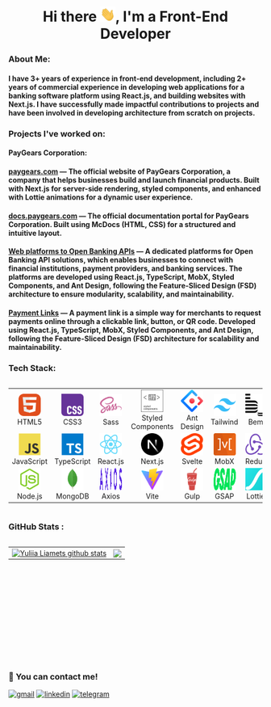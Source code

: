 <div id="header" align="center">
    <h1>
    Hi there <img src="./assets/gifs/giphy.gif" width="30px" alt="GIF">, I'm a Front-End Developer
    </h1>

   </div>
   
### About Me:

#### I have 3+ years of experience in front-end development, including 2+ years of commercial experience in developing web applications for a banking software platform using React.js, and building websites with Next.js. I have successfully made impactful contributions to projects and have been involved in developing architecture from scratch on projects.

###

### Projects I've worked on:

#### PayGears Corporation:

#### [paygears.com](https://paygears.com/) — The official website of **PayGears Corporation**, a company that helps businesses build and launch financial products. Built with **Next.js** for server-side rendering, styled components, and enhanced with **Lottie animations** for a dynamic user experience.

#### [docs.paygears.com](https://docs.paygears.com/) — The official **documentation portal** for PayGears Corporation. Built using **McDocs (HTML, CSS)** for a structured and intuitive layout.

#### [Web platforms to Open Banking APIs](https://paygears.com/open-banking-api) — A **dedicated platforms** for Open Banking API solutions, which enables businesses to connect with financial institutions, payment providers, and banking services. The platforms are developed using **React.js, TypeScript, MobX, Styled Components, and Ant Design**, following the **Feature-Sliced Design (FSD) architecture** to ensure modularity, scalability, and maintainability.

#### [Payment Links](https://paygears.com/news/payment-link-news) — A **payment link** is a simple way for merchants to request payments online through a clickable link, button, or QR code. Developed using **React.js, TypeScript, MobX, Styled Components, and Ant Design**, following the **Feature-Sliced Design (FSD) architecture** for scalability and maintainability.

###

### Tech Stack:

<div style="display: flex; align-items: flex-start; align: center">
<table align="center">
  <tr>
     <td align="center"  width="88">
         <img src="./assets/icons/html5.svg" alt="HTML5" width="44" height="44"/>
      <br>HTML5
    </td>
    <td align="center" width="88">
        <img src="./assets/icons/css3.svg" alt="CSS3" width="44" height="44"/>
      <br>CSS3
    </td>
    <td align="center" width="88">
         <img src="./assets/icons/sass.svg" alt="Sass" width="44" height="44"/>
      <br>Sass
    </td>
    <td align="center" width="88">
        <img src="./assets/icons/styled-components.svg" alt="Styled Components" width="44" height="44"/>
      <br>Styled Components
    </td>
    <td align="center" width="88"> 
        <img src="./assets/icons/antd-design.svg" alt="Ant Design" width="44" height="44"/>
      <br>Ant Design
    </td>
    <td align="center"  width="88">
        <img src="./assets/icons/tailwind.svg" alt="Tailwind" width="44" height="44"/>
      <br>Tailwind
    </td>
    <td align="center" width="88">
      <img src="./assets/icons/bem.svg" alt="Bem" width="44" height="44"/>
      <br>Bem
    </td>
        <td align="center" width="88">
       <img src="./assets/icons/material.svg" alt="Material.js" width="44" height="44"/>
      <br>Material UI
      </td>
      <td align="center" width="88">
        <img src="./assets/icons/figma.svg" alt="Figma" width="44" height="44"/>
      <br>Figma
    </td>
  </tr>
  <tr>
    <td align="center" width="88">
    <img src="./assets/icons/javascript.svg" alt="JS" width="44" height="44"/>
      <br>JavaScript
    </td>
    <td align="center" width="88">
    <img src="./assets/icons/typescript.svg" alt="TS" width="44" height="44"/>
      <br>TypeScript
    </td>
    <td align="center" width="88">
        <img src="./assets/icons/react.svg" alt="React" width="44" height="44"/>
      <br>React.js
    </td>
    <td align="center" width="88">
        <img src="./assets/icons/nextjs.svg" alt="Next.js" width="44" height="44"/>
      <br>Next.js
    </td>
    <td align="center" width="88">
      <img src="./assets/icons/svelte.svg" alt="Redux" width="44" height="44"/>
      <br>Svelte
    </td>
        <td align="center" width="88">
       <img src="./assets/icons/mobx.svg" alt="MobX" width="44" height="44"/>
      <br>MobX
      </td>
      <td align="center" width="88">
      <img src="./assets/icons/redux.svg" alt="Redux" width="44" height="44"/>
      <br>Redux
     </td>
  <td align="center" width="88">
  <img src="./assets/icons/vscode.svg" alt="Visual Studio Code" width="44" height="44"/>
      <br>VSCode
     </td>
  <td align="center" width="88">
  <img src="./assets/icons/web-storm.svg" alt="WebStorm" width="44" height="44"/>
      <br>WebStorm
     </td>
</tr>
<tr>
     <td align="center"  width="88">
     <img src="./assets/icons/nodejs.svg" alt="Node.js" width="44" height="44"/>
      <br>Node.js
    </td>
    <td align="center" width="88">
    <img src="./assets/icons/mongodb.svg" alt="MongoDB" width="44" height="44"/>
      <br>MongoDB
    </td>
    <td align="center" width="88">
    <img src="./assets/icons/axios.svg" alt="Axios" width="44" height="44"/>
      <br>Axios
    </td>
<td align="center" width="88">
<img src="./assets/icons/vite.svg" alt="Vite" width="44" height="44"/>
      <br>Vite
    </td>
    <td align="center" width="88">
    <img src="./assets/icons/gulp.svg" alt="Gulp" width="44" height="44"/>
      <br>Gulp
    </td>
    <td align="center" width="88">
    <img src="./assets/icons/gsap.svg" alt="GSAP" width="44" height="44"/>
      <br>GSAP
    </td>
    <td align="center" width="88">
    <img src="./assets/icons/lottie.svg" alt="Lottie" width="44" height="44"/>
      <br>Lottie
    </td>
        <td align="center" width="88">
        <img src="./assets/icons/jira.svg" alt="Jira" width="44" height="44"/>
      <br>Jira
      </td>
      <td align="center" width="88">
      <img src="./assets/icons/git.svg" alt="Git" width="44" height="44"/>
      <br>Git
    </td>
  </tr>
</table>
</div>

###

### GitHub Stats :

<div style="display: flex; align-items: flex-start; align: center">
<table align="center" style="overflow: visible; height: 210px">
  <tr>
  <td>
  <a href="https://github.com/Julia-Lm/github-readme-stats"><img align="center" src="https://github-readme-stats.vercel.app/api?username=Julia-Lm&show_icons=true&include_all_commits=true&hide_border=true" alt="Yuliia Liamets github stats" /></a>
  </td>
  <td>
  <a href="https://github.com/Julia-Lm/github-readme-stats"><img align="center" src="https://github-readme-stats.vercel.app/api/top-langs/?username=Julia-Lm&layout=compact&hide_border=true" /></a>
  </td>
  </tr>
  <tr>
</table>
</div>


###

### 📩 You can contact me!

[![gmail](https://img.shields.io/badge/gmail-000?style=for-the-badge&logo=gmail&logoColor=white)](mailto:liamecjulia@gmail.com)
[![linkedin](https://img.shields.io/badge/linkedin-0A66C2?style=for-the-badge&logo=linkedin&logoColor=white)](https://t.me/julia_liamets)
[![telegram](https://img.shields.io/badge/telegram-1DA1F2?style=for-the-badge&logo=telegram&logoColor=white)](https://t.me/julia_liamets)